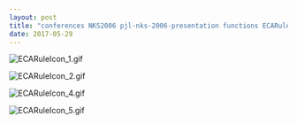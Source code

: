 ```yaml
---
layout: post
title: "conferences NKS2006 pjl-nks-2006-presentation functions ECARuleIcon.nb"
date: 2017-05-29
---
```


![ECARuleIcon_1.gif](../../../assets/2017/05/29/ECARuleIcon-500px/ECARuleIcon_1.gif)

![ECARuleIcon_2.gif](../../../assets/2017/05/29/ECARuleIcon-500px/ECARuleIcon_2.gif)

![ECARuleIcon_4.gif](../../../assets/2017/05/29/ECARuleIcon-500px/ECARuleIcon_4.gif)

![ECARuleIcon_5.gif](../../../assets/2017/05/29/ECARuleIcon-500px/ECARuleIcon_5.gif)

